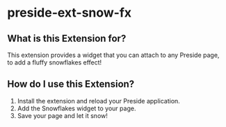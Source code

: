 # preside-ext-snow-fx

## What is this Extension for?
This extension provides a widget that you can attach to any Preside page, to add a fluffy snowflakes effect! 

## How do I use this Extension?
1. Install the extension and reload your Preside application. 
2. Add the Snowflakes widget to your page.
3. Save your page and let it snow!